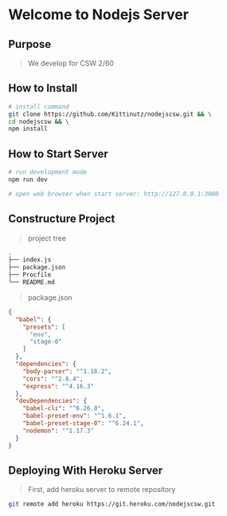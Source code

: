 # Welcome to Nodejs Server

## Purpose

> We develop for CSW 2/60

## How to Install

```bash
# install command
git clone https://github.com/Kittinutz/nodejscsw.git && \
cd nodejscsw && \
npm install
```

## How to Start Server

```bash
# run development mode
npm run dev

# open web browser when start server: http://127.0.0.1:3000
```

## Constructure Project

> project tree

```bash
.
├── index.js
├── package.json
├── Procfile
└── README.md
```

> package.json

```json
{
  "babel": {
    "presets": [
      "env",
      "stage-0"
    ]
  },
  "dependencies": {
    "body-parser": "^1.18.2",
    "cors": "^2.8.4",
    "express": "^4.16.3"
  },
  "devDependencies": {
    "babel-cli": "^6.26.0",
    "babel-preset-env": "^1.6.1",
    "babel-preset-stage-0": "^6.24.1",
    "nodemon": "^1.17.3"
  }
}
```

## Deploying With Heroku Server

> First, add heroku server to remote repository

```bash
git remote add heroku https://git.heroku.com/nodejscsw.git
```
